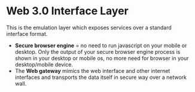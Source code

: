 # Web 3.0 Interface Layer 

This is the emulation layer which exposes services over a standard interface format. 

- **Secure browser engine** = no need to run javascript on your mobile or desktop. Only the output of your secure browser engine process is shown in your desktop or mobile os, no more need for browser in your desktop/mobile device.
- The **Web gateway** mimics the web interface and other internet interfaces and transports the data itself in secure way over a network wall. 
